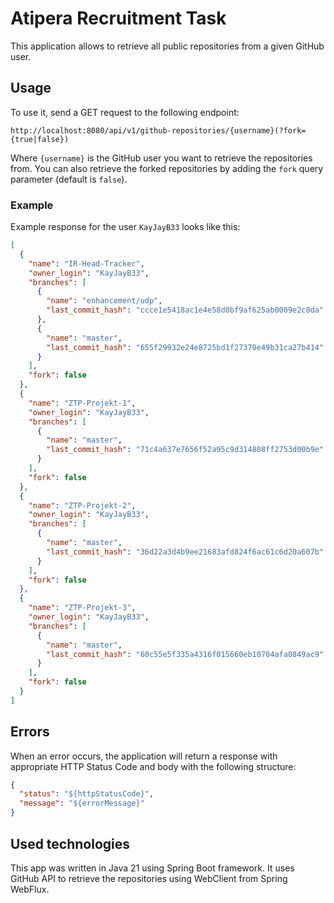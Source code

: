 # Atipera Recruitment Task

This application allows to retrieve all public repositories from a given GitHub user.

## Usage

To use it, send a GET request to the following endpoint:
```
http://localhost:8080/api/v1/github-repositories/{username}(?fork={true|false})
```

Where `{username}` is the GitHub user you want to retrieve the repositories from.
You can also retrieve the forked repositories by adding the `fork` query parameter 
(default is `false`).

### Example

Example response for the user `KayJayB33` looks like this:
```json
[
  {
    "name": "IR-Head-Tracker",
    "owner_login": "KayJayB33",
    "branches": [
      {
        "name": "enhancement/udp",
        "last_commit_hash": "ccce1e5418ac1e4e58d0bf9af625ab0009e2c0da"
      },
      {
        "name": "master",
        "last_commit_hash": "655f29932e24e8725bd1f27370e49b31ca27b414"
      }
    ],
    "fork": false
  },
  {
    "name": "ZTP-Projekt-1",
    "owner_login": "KayJayB33",
    "branches": [
      {
        "name": "master",
        "last_commit_hash": "71c4a637e7656f52a95c9d314808ff2753d00b9e"
      }
    ],
    "fork": false
  },
  {
    "name": "ZTP-Projekt-2",
    "owner_login": "KayJayB33",
    "branches": [
      {
        "name": "master",
        "last_commit_hash": "36d22a3d4b9ee21683afd824f6ac61c6d20a607b"
      }
    ],
    "fork": false
  },
  {
    "name": "ZTP-Projekt-3",
    "owner_login": "KayJayB33",
    "branches": [
      {
        "name": "master",
        "last_commit_hash": "60c55e5f335a4316f015660eb10704afa0849ac9"
      }
    ],
    "fork": false
  }
]
```

## Errors

When an error occurs, the application will return a response with appropriate HTTP Status Code
and body with the following structure:
```json
{
  "status": "${httpStatusCode}",
  "message": "${errorMessage}"
}
```

## Used technologies

This app was written in Java 21 using Spring Boot framework.
It uses GitHub API to retrieve the repositories using WebClient from Spring WebFlux.